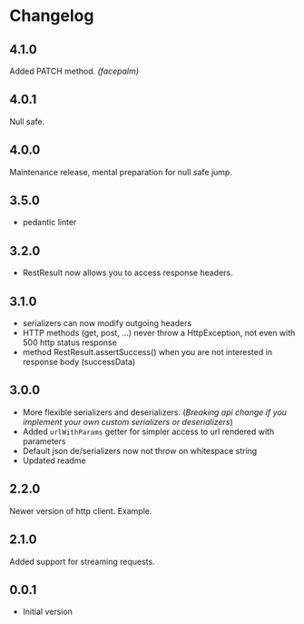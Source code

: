 # Changelog

## 4.1.0

Added PATCH method. *(facepalm)*

## 4.0.1

Null safe.

## 4.0.0

Maintenance release, mental preparation for null safe jump.


## 3.5.0

* pedantic linter

## 3.2.0

* RestResult now allows you to access response headers.

## 3.1.0

* serializers can now modify outgoing headers
* HTTP methods (get, post, ...) never throw a HttpException,
    not even with 500 http status response
* method RestResult.assertSuccess() when you are not interested in response body (successData)        

## 3.0.0

* More flexible serializers and deserializers. (_Breaking api change if you implement your own custom serializers or deserializers_)
* Added `urlWithParams` getter for simpler access to url rendered with parameters
* Default json de/serializers now not throw on whitespace string  
* Updated readme

## 2.2.0

Newer version of http client.
Example.

## 2.1.0

Added support for streaming requests.

## 0.0.1

- Initial version
